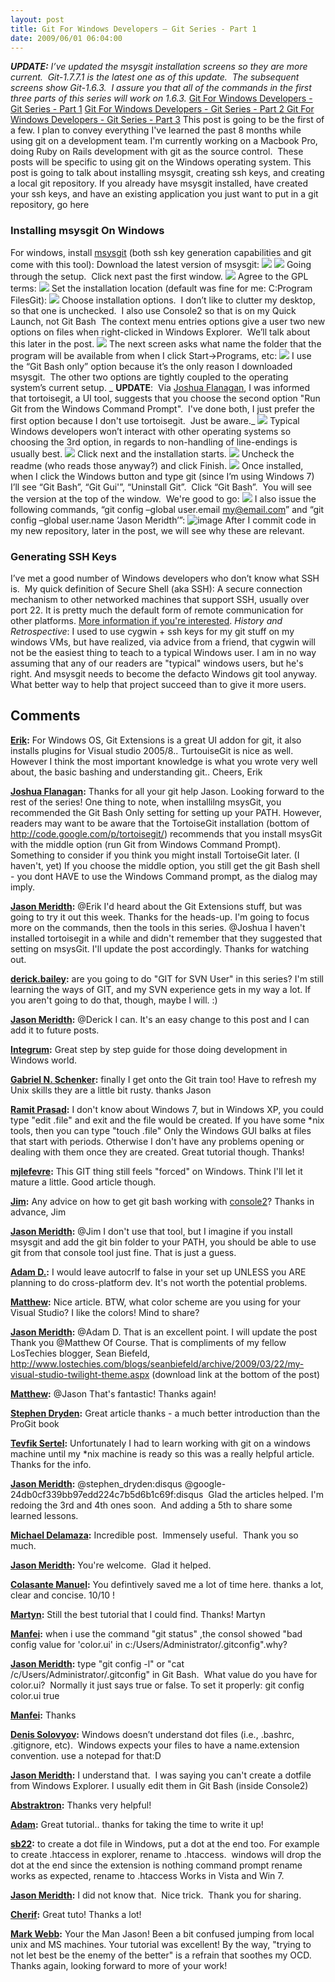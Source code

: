 ```yaml
---
layout: post
title: Git For Windows Developers – Git Series - Part 1
date: 2009/06/01 06:04:00
---
```



_**UPDATE:** I’ve updated the msysgit installation screens so they are more current.  Git-1.7.7.1 is the latest one as of this update.  The subsequent screens show Git-1.6.3.  I assure you that all of the commands in the first three parts of this series will work on 1.6.3._ [Git For Windows Developers - Git Series - Part 1](/blogs/jason_meridth/archive/2009/06/01/git-for-windows-developers-git-series-part-1.aspx) [Git For Windows Developers - Git Series - Part 2 ](/blogs/jason_meridth/archive/2009/06/04/git-for-windows-developers-git-series-part-2.aspx) [Git For Windows Developers - Git Series - Part 3](/blogs/jason_meridth/archive/2009/06/07/git-for-windows-developers-git-series-part-3.aspx) This post is going to be the first of a few. I plan to convey everything I've learned the past 8 months while using git on a development team. I'm currently working on a Macbook Pro, doing Ruby on Rails development with git as the source control.  These posts will be specific to using git on the Windows operating system. This post is going to talk about installing msysgit, creating ssh keys, and creating a local git repository. If you already have msysgit installed, have created your ssh keys, and have an existing application you just want to put in a git repository, go here

### Installing msysgit On Windows

For windows, install [msysgit](http://code.google.com/p/msysgit/downloads/list) (both ssh key generation capabilities and git come with this tool): Download the latest version of msysgit: ![](jasonmeridth/files/2009/06/download11.png) ![](http://lostechies.com/jasonmeridth/files/2009/06/download21.png) Going through the setup.  Click next past the first window. ![](http://lostechies.com/jasonmeridth/files/2009/06/install11.png) Agree to the GPL terms: ![](http://lostechies.com/jasonmeridth/files/2009/06/install21.png) Set the installation location (default was fine for me: C:Program FilesGit): ![](http://lostechies.com/jasonmeridth/files/2009/06/install31.png) Choose installation options.  I don’t like to clutter my desktop, so that one is unchecked.  I also use Console2 so that is on my Quick Launch, not Git Bash  The context menu entries options give a user two new options on files when right-clicked in Windows Explorer.  We’ll talk about this later in the post. ![](http://lostechies.com/jasonmeridth/files/2009/06/install41.png) The next screen asks what name the folder that the program will be available from when I click Start->Programs, etc: ![](http://lostechies.com/jasonmeridth/files/2009/06/install51.png) I use the “Git Bash only” option because it’s the only reason I downloaded msysgit.  The other two options are tightly coupled to the operating system’s current setup. _ **UPDATE**:  Via [Joshua Flanagan](http://joshuaflanagan.lostechies.com), I was informed that tortoisegit, a UI tool, suggests that you choose the second option "Run Git from the Windows Command Prompt".  I've done both, I just prefer the first option because I don't use tortoisegit.  Just be aware._ ![](http://lostechies.com/jasonmeridth/files/2009/06/install61.png) Typical Windows developers won’t interact with other operating systems so choosing the 3rd option, in regards to non-handling of line-endings is usually best. ![](http://lostechies.com/jasonmeridth/files/2009/06/install71.png) Click next and the installation starts. ![](http://lostechies.com/jasonmeridth/files/2009/06/install81.png) Uncheck the readme (who reads those anyway?) and click Finish. ![](http://lostechies.com/jasonmeridth/files/2009/06/install91.png) Once installed, when I click the Windows button and type git (since I’m using Windows 7) I’ll see “Git Bash”, “Git Gui'”, “Uninstall Git”.  Click “Git Bash”.  You will see the version at the top of the window.  We're good to go: ![](http://lostechies.com/jasonmeridth/files/2009/06/done.png) I also issue the following commands, “git config –global user.email [my@email.com](mailto:my@email.com)” and “git config –global user.name ‘Jason Meridth’”: ![image](//lostechies.com/jasonmeridth/files/2011/03/image_thumb_3E2DDA4E.png) After I commit code in my new repository, later in the post, we will see why these are relevant. 

### Generating SSH Keys

I’ve met a good number of Windows developers who don’t know what SSH is.  My quick definition of Secure Shell (aka SSH): A secure connection mechanism to other networked machines that support SSH, usually over port 22. It is pretty much the default form of remote communication for other platforms. [More information if you're interested](http://en.wikipedia.org/wiki/Secure_Shell). _History and Retrospective_: I used to use cygwin + ssh keys for my git stuff on my windows VMs, but have realized, via advice from a friend, that cygwin will not be the easiest thing to teach to a typical Windows user. I am in no way assuming that any of our readers are "typical" windows users, but he's right. And msysgit needs to become the defacto Windows git tool anyway. What better way to help that project succeed than to give it more users.

## Comments

**[Erik](#410 "2009-06-01 11:11:30"):** For Windows OS, Git Extensions is a great UI addon for git, it also installs plugins for Visual studio 2005/8.. TurtouiseGit is nice as well. However I think the most important knowledge is what you wrote very well about, the basic bashing and understanding git.. Cheers, Erik

**[Joshua Flanagan](#411 "2009-06-01 13:35:03"):** Thanks for all your git help Jason. Looking forward to the rest of the series! One thing to note, when installilng msysGit, you recommended the Git Bash Only setting for setting up your PATH. However, readers may want to be aware that the TortoiseGit installation (bottom of http://code.google.com/p/tortoisegit/) recommends that you install msysGit with the middle option (run Git from Windows Command Prompt). Something to consider if you think you might install TortoiseGit later. (I haven't, yet) If you choose the middle option, you still get the git Bash shell - you dont HAVE to use the Windows Command prompt, as the dialog may imply.

**[Jason Meridth](#412 "2009-06-01 14:29:08"):** @Erik I'd heard about the Git Extensions stuff, but was going to try it out this week. Thanks for the heads-up. I'm going to focus more on the commands, then the tools in this series. @Joshua I haven't installed tortoisegit in a while and didn't remember that they suggested that setting on msysGit. I'll update the post accordingly. Thanks for watching out.

**[derick.bailey](#413 "2009-06-01 17:22:30"):** are you going to do "GIT for SVN User" in this series? I'm still learning the ways of GIT, and my SVN experience gets in my way a lot. If you aren't going to do that, though, maybe I will. :)

**[Jason Meridth](#414 "2009-06-01 17:34:21"):** @Derick I can. It's an easy change to this post and I can add it to future posts.

**[Integrum](#415 "2009-06-01 21:36:55"):** Great step by step guide for those doing development in Windows world.

**[Gabriel N. Schenker](#416 "2009-06-02 06:02:23"):** finally I get onto the Git train too! Have to refresh my Unix skills they are a little bit rusty. thanks Jason

**[Ramit Prasad](#417 "2009-06-11 19:14:00"):** I don't know about Windows 7, but in Windows XP, you could type "edit .file" and exit and the file would be created. If you have some *nix tools, then you can type "touch .file" Only the Windows GUI balks at files that start with periods. Otherwise I don't have any problems opening or dealing with them once they are created. Great tutorial though. Thanks!

**[mjlefevre](#418 "2009-06-20 02:15:14"):** This GIT thing still feels "forced" on Windows. Think I'll let it mature a little. Good article though.

**[Jim](#419 "2009-08-06 20:52:36"):** Any advice on how to get git bash working with [console2](http://sourceforge.net/projects/console/)? Thanks in advance, Jim

**[Jason Meridth](#420 "2009-08-06 21:23:22"):** @Jim I don't use that tool, but I imagine if you install msysgit and add the git bin folder to your PATH, you should be able to use git from that console tool just fine. That is just a guess.

**[Adam D.](#421 "2009-08-15 00:11:02"):** I would leave autocrlf to false in your set up UNLESS you ARE planning to do cross-platform dev. It's not worth the potential problems.

**[Matthew](#422 "2009-08-23 16:19:07"):** Nice article. BTW, what color scheme are you using for your Visual Studio? I like the colors! Mind to share?

**[Jason Meridth](#423 "2009-08-23 16:49:25"):** @Adam D. That is an excellent point. I will update the post Thank you @Matthew Of Course. That is compliments of my fellow LosTechies blogger, Sean Biefeld, http://www.lostechies.com/blogs/seanbiefeld/archive/2009/03/22/my-visual-studio-twilight-theme.aspx (download link at the bottom of the post)

**[Matthew](#424 "2009-08-24 06:20:40"):** @Jason That's fantastic! Thanks again!

**[Stephen Dryden](#497 "2011-05-20 09:52:00"):** Great article thanks - a much better introduction than the ProGit book

**[Tevfik Sertel](#498 "2011-05-20 21:21:00"):** Unfortunately I had to learn working with git on a windows machine until my *nix machine is ready so this was a really helpful article. Thanks for the info.

**[Jason Meridth](#499 "2011-05-20 21:24:00"):** @stephen_dryden:disqus @google-24db0cf339bb97edd224c7b5d6b1c69f:disqus  Glad the articles helped. I'm redoing the 3rd and 4th ones soon.  And adding a 5th to share some learned lessons.

**[Michael Delamaza](#500 "2011-05-23 14:48:00"):** Incredible post.  Immensely useful.  Thank you so much.

**[Jason Meridth](#501 "2011-05-23 15:30:00"):** You're welcome.  Glad it helped.

**[Colasante Manuel](#504 "2011-06-12 18:57:00"):** You defintively saved me a lot of time here. thanks a lot, clear and concise. 10/10 !

**[Martyn](#507 "2011-08-12 12:57:00"):** Still the best tutorial that I could find. Thanks! Martyn

**[Manfei](#508 "2011-10-07 03:22:00"):** when i use the command "git status" ,the consol showed "bad config value for 'color.ui' in c:/Users/Administrator/.gitconfig".why?

**[Jason Meridth](#509 "2011-10-07 04:29:00"):** type "git config -l" or "cat /c/Users/Administrator/.gitconfig" in Git Bash.  What value do you have for color.ui?  Normally it just says true or false. To set it properly: git config color.ui true

**[Manfei](#510 "2011-10-08 09:36:00"):** Thanks

**[Denis Solovyov](#511 "2011-10-24 06:50:00"):** Windows doesn’t understand dot files (i.e., .bashrc, .gitignore, etc).  Windows expects your files to have a name.extension convention. use a notepad for that:D

**[Jason Meridth](#512 "2011-10-24 12:56:00"):** I understand that.  I was saying you can't create a dotfile from Windows Explorer. I usually edit them in Git Bash (inside Console2)

**[Abstraktron](#514 "2011-11-08 03:52:00"):** Thanks very helpful!

**[Adam](#518 "2011-11-30 20:33:00"):** Great tutorial.. thanks for taking the time to write it up!

**[sb22](#524 "2012-03-09 07:16:00"):** to create a dot file in Windows, put a dot at the end too. For example to create .htaccess in explorer, rename to .htaccess.  windows will drop the dot at the end since the extension is nothing command prompt rename works as expected, rename to .htaccess Works in Vista and Win 7.

**[Jason Meridth](#525 "2012-03-09 07:19:00"):** I did not know that.  Nice trick.  Thank you for sharing.

**[Cherif](#526 "2012-03-14 18:17:00"):** Great tuto! Thanks a lot!

**[Mark Webb](#527 "2012-03-29 20:33:00"):** Your the Man Jason! Been a bit confused jumping from local unix and MS machines. Your tutorial was excellent! By the way, "trying to not let best be the enemy of the better" is a refrain that soothes my OCD. Thanks again, looking forward to more of your work!

